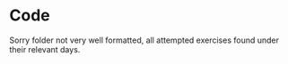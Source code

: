 # Code

Sorry folder not very well formatted, all attempted exercises found under their relevant days.
